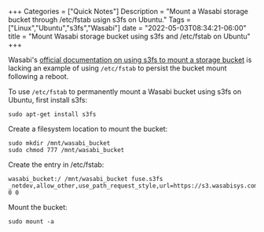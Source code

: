 +++
Categories = ["Quick Notes"]
Description = "Mount a Wasabi storage bucket through /etc/fstab usign s3fs on Ubuntu."
Tags = ["Linux","Ubuntu","s3fs","Wasabi"]
date = "2022-05-03T08:34:21-06:00"
title = "Mount Wasabi storage bucket using s3fs and /etc/fstab on Ubuntu"
+++

Wasabi's [official documentation on using s3fs to mount a storage bucket](https://wasabi-support.zendesk.com/hc/en-us/articles/115001744651-How-do-I-use-S3FS-with-Wasabi-) is lacking an example of using `/etc/fstab` to persist the bucket mount following a reboot.

To use `/etc/fstab` to permanently mount a Wasabi bucket using s3fs on Ubuntu, first install s3fs:

```
sudo apt-get install s3fs
```

Create a filesystem location to mount the bucket:

```
sudo mkdir /mnt/wasabi_bucket
sudo chmod 777 /mnt/wasabi_bucket
```

Create the entry in /etc/fstab:

```
wasabi_bucket:/ /mnt/wasabi_bucket fuse.s3fs _netdev,allow_other,use_path_request_style,url=https://s3.wasabisys.com,use_cache=/tmp 0 0
```

Mount the bucket:

```
sudo mount -a
```